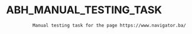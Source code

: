 # ABH_MANUAL_TESTING_TASK

              Manual testing task for the page https://www.navigator.ba/
